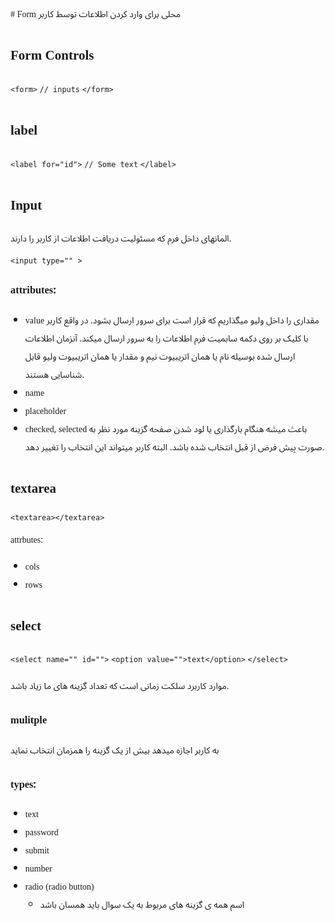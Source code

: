 <head>
<link rel="preconnect" href="https://fonts.googleapis.com">
<link rel="preconnect" href="https://fonts.gstatic.com" crossorigin>
<link href="https://fonts.googleapis.com/css2?family=Noto+Sans+Arabic&display=swap" rel="stylesheet">
</head>
<body style="font-family: 'Noto Sans Arabic' " >
# Form
محلی برای وارد کردن اطلاعات توسط کاربر

## Form Controls

`<form>`
`// inputs`
`</form>`

## label
`<label for="id">`
`// Some text`
`</label>`

## Input

المانهای داخل فرم که مسئولیت دریافت اطلاعات از کاربر را دارند.

`<input type="" >`

### attributes:
- value
مقداری را داخل ولیو میگذاریم که قرار است برای سرور ارسال بشود.
در واقع کاربر با کلیک بر روی دکمه سابمیت فرم اطلاعات را به سرور ارسال میکند. 
آنزمان اطلاعات ارسال شده بوسیله نام یا همان اتریبیوت نیم و مقدار یا همان اتریبیوت ولیو قابل شناسایی هستند.
- name
- placeholder
- checked, selected
باعث میشه هنگام بارگذاری یا لود شدن صفحه گزینه مورد نظر به صورت پیش فرض از قبل انتخاب شده باشد. البته کاربر میتواند این انتخاب را تغییر دهد.

## textarea

`<textarea></textarea>`

attrbutes:
- cols
- rows

## select 

`<select name="" id="">`
`<option value="">text</option>`
`</select>`

موارد کاربرد سلکت زمانی است که تعداد گزینه های ما زیاد باشد. 

### mulitple
به کاربر اجازه میدهد بیش از یک گزینه را همزمان انتخاب نماید

### types: 
- text
- password
- submit
- number
- radio (radio button)
  - اسم همه ی گزینه های مربوط به یک سوال باید همسان باشد
